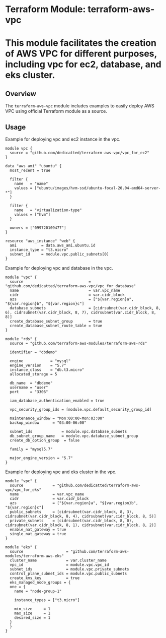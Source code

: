 # Terraform Module: terraform-aws-vpc
# This module facilitates the creation of AWS VPC for different purposes, including vpc for ec2, database, and eks cluster.

## Overview
The `terraform-aws-vpc` module includes examples to easily deploy AWS VPC using official Terraform module as a source. 

## Usage

Example for deploying vpc and ec2 instance in the vpc.

```hcl
module vpc {
  source = "github.com/dedicatted/terraform-aws-vpc/vpc_for_ec2"
}

data "aws_ami" "ubuntu" {
  most_recent = true

  filter {
    name   = "name"
    values = ["ubuntu/images/hvm-ssd/ubuntu-focal-20.04-amd64-server-*"]
  }

  filter {
    name   = "virtualization-type"
    values = ["hvm"]
  }

  owners = ["099720109477"]
}

resource "aws_instance" "web" {
  ami           = data.aws_ami.ubuntu.id
  instance_type = "t3.micro"
  subnet_id     = module.vpc.public_subnets[0]
}
```

Example for deploying vpc and database in the vpc.

```hcl
module "vpc" {
  source                             = "github.com/dedicatted/terraform-aws-vpc/vpc_for_database"
  name                               = var.vpc_name
  cidr                               = var.cidr_block
  azs                                = ["${var.region}a", "${var.region}b", "${var.region}c"]
  database_subnets                   = [cidrsubnet(var.cidr_block, 8, 6), cidrsubnet(var.cidr_block, 8, 7), cidrsubnet(var.cidr_block, 8, 8)]
  create_database_subnet_group       = true
  create_database_subnet_route_table = true
}

module "rds" {
  source = "github.com/terraform-aws-modules/terraform-aws-rds"

  identifier = "dbdemo"

  engine            = "mysql"
  engine_version    = "5.7"
  instance_class    = "db.t3.micro"
  allocated_storage = 5

  db_name  = "dbdemo"
  username = "user"
  port     = "3306"

  iam_database_authentication_enabled = true

  vpc_security_group_ids = [module.vpc.default_security_group_id]

  maintenance_window = "Mon:00:00-Mon:03:00"
  backup_window      = "03:00-06:00"

  subnet_ids             = module.vpc.database_subnets
  db_subnet_group_name   = module.vpc.database_subnet_group
  create_db_option_group  = false

  family = "mysql5.7"

  major_engine_version = "5.7"
}
```

Example for deploying vpc and eks cluster in the vpc.

```hcl
module "vpc" {
  source             = "github.com/dedicatted/terraform-aws-vpc/vpc_for_eks"
  name               = var.vpc_name
  cidr               = var.cidr_block
  azs                = ["${var.region}a", "${var.region}b", "${var.region}c"]
  public_subnets     = [cidrsubnet(var.cidr_block, 8, 3), cidrsubnet(var.cidr_block, 8, 4), cidrsubnet(var.cidr_block, 8, 5)]
  private_subnets    = [cidrsubnet(var.cidr_block, 8, 0), cidrsubnet(var.cidr_block, 8, 1), cidrsubnet(var.cidr_block, 8, 2)]
  enable_nat_gateway = true
  single_nat_gateway = true
}

module "eks" {
  source                   = "github.com/terraform-aws-modules/terraform-aws-eks"
  cluster_name             = var.cluster_name
  vpc_id                   = module.vpc.vpc_id
  subnet_ids               = module.vpc.private_subnets
  control_plane_subnet_ids = module.vpc.public_subnets
  create_kms_key           = true
  eks_managed_node_groups = {
  one = {
    name = "node-group-1"

    instance_types = ["t3.micro"]

    min_size     = 1
    max_size     = 1
    desired_size = 1
  }
  }
}
```